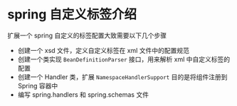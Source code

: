 # spring 自定义标签介绍


扩展一个 spring 自定义的标签配置大致需要以下几个步骤
- 创建一个 xsd 文件，定义自定义标签在 xml 文件中的配置规范
- 创建一个类实现 `BeanDefinitionParser` 接口，用来解析 xml 中自定义标签的配置
- 创建一个 Handler 类，扩展 `NamespaceHandlerSupport` 目的是将组件注册到 Spring 容器中
- 编写 spring.handlers 和 spring.schemas 文件
